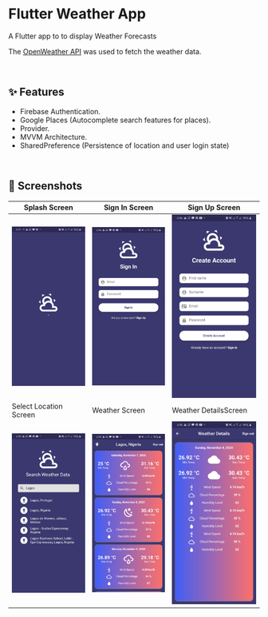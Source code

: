 # Flutter Weather App

A Flutter app to to display Weather Forecasts<br>

The [OpenWeather API](https://openweathermap.org/) was used to fetch the weather data. 

<br>

## ✨ Features
* Firebase Authentication.
* Google Places (Autocomplete search features for places).
* Provider.
* MVVM Architecture.
* SharedPreference (Persistence of location and user login state)


<br>

## 📸 Screenshots
| Splash Screen| Sign In Screen| Sign Up Screen|
|------|-------|-------|
|<img src="ss/1.jpg" width="300">|<img src="ss/2.jpg" width="300">|<img src="ss/3.jpg" width="300">|
| Select Location Screen| Weather Screen| Weather DetailsScreen|
|<img src="ss/4.jpg" width="300">|<img src="ss/5.jpg" width="300">|<img src="ss/6.jpg" width="300">|

